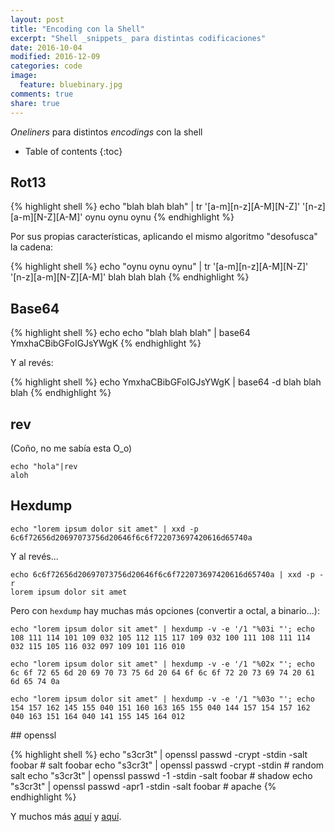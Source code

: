 ```yaml
---
layout: post
title: "Encoding con la Shell"
excerpt: "Shell _snippets_ para distintas codificaciones"
date: 2016-10-04
modified: 2016-12-09
categories: code
image:
  feature: bluebinary.jpg
comments: true
share: true
---
```

_Oneliners_ para distintos _encodings_ con la shell

* Table of contents
{:toc}

## Rot13

{% highlight shell %}
echo "blah blah blah" | tr '[a-m][n-z][A-M][N-Z]' '[n-z][a-m][N-Z][A-M]'
oynu oynu oynu
{% endhighlight %}

Por sus propias características, aplicando el mismo algoritmo "desofusca" la cadena:

{% highlight shell %}
echo "oynu oynu oynu" | tr '[a-m][n-z][A-M][N-Z]' '[n-z][a-m][N-Z][A-M]'
blah blah blah
{% endhighlight %}

## Base64

{% highlight shell %}
echo echo "blah blah blah" | base64
YmxhaCBibGFoIGJsYWgK
{% endhighlight %}

Y al revés:

{% highlight shell %}
echo YmxhaCBibGFoIGJsYWgK | base64 -d
blah blah blah
{% endhighlight %}

## rev

(Coño, no me sabía esta O_o)

```shell
echo "hola"|rev
aloh
```

## Hexdump
```shell
echo "lorem ipsum dolor sit amet" | xxd -p
6c6f72656d20697073756d20646f6c6f722073697420616d65740a
```

Y al revés...

```shell
echo 6c6f72656d20697073756d20646f6c6f722073697420616d65740a | xxd -p -r
lorem ipsum dolor sit amet
```

Pero con `hexdump` hay muchas más opciones (convertir a octal, a binario...):

```shell
echo "lorem ipsum dolor sit amet" | hexdump -v -e '/1 "%03i "'; echo
108 111 114 101 109 032 105 112 115 117 109 032 100 111 108 111 114 032 115 105 116 032 097 109 101 116 010

echo "lorem ipsum dolor sit amet" | hexdump -v -e '/1 "%02x "'; echo
6c 6f 72 65 6d 20 69 70 73 75 6d 20 64 6f 6c 6f 72 20 73 69 74 20 61 6d 65 74 0a

echo "lorem ipsum dolor sit amet" | hexdump -v -e '/1 "%03o "'; echo
154 157 162 145 155 040 151 160 163 165 155 040 144 157 154 157 162 040 163 151 164 040 141 155 145 164 012
```

## openssl

{% highlight shell %}
echo "s3cr3t" | openssl passwd -crypt -stdin -salt foobar # salt foobar
echo "s3cr3t" | openssl passwd -crypt -stdin              # random salt
echo "s3cr3t" | openssl passwd -1 -stdin -salt foobar     # shadow
echo "s3cr3t" | openssl passwd -apr1 -stdin -salt foobar  # apache
{% endhighlight %}

Y muchos más [aquí](https://gist.github.com/Janfy/940195a6fc4278112458]) y [aquí](https://www.redspin.com/it-security-blog/2009/07/string-encoding-in-the-shell/).
